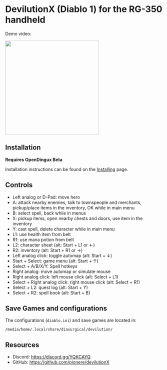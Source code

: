 # DevilutionX (Diablo 1) for the RG-350 handheld

Demo video:

<a href="https://youtu.be/ItA3TMiqXu8"><img src="https://user-images.githubusercontent.com/216339/66907570-73cda000-f001-11e9-9341-539fda20eff4.jpg" height="300"></a>

## Installation

**Requires OpenDingux Beta**

Installation instructions can be found on the [Installing](/docs/installing.md) page.

## Controls

- Left analog or D-Pad: move hero
- A: attack nearby enemies, talk to townspeople and merchants, pickup/place items in the inventory, OK while in main menu
- B: select spell, back while in menus
- X: pickup items, open nearby chests and doors, use item in the inventory
- Y: cast spell, delete character while in main menu
- L1: use health item from belt
- R1: use mana potion from belt
- L2: character sheet (alt: Start + L1 or ←)
- R2: inventory (alt: Start + R1 or →)
- Left analog click: toggle automap (alt: Start + ↓)
- Start + Select: game menu (alt: Start + ↑)
- Select + A/B/X/Y: Spell hotkeys
- Right analog: move automap or simulate mouse
- Right analog click: left mouse click (alt: Select + L1)
- Select + Right analog click: right mouse click (alt: Select + R1)
- Select + L2: quest log (alt: Start + Y)
- Select + R2: spell book (alt: Start + B)

## Save Games and configurations
The configurations (`diablo.ini`) and save games are located in:
~~~
/media/home/.local/share/diasurgical/devilution/
~~~

## Resources

* Discord: https://discord.gg/YQKCAYQ
* GitHub: https://github.com/pionere/devilutionX

